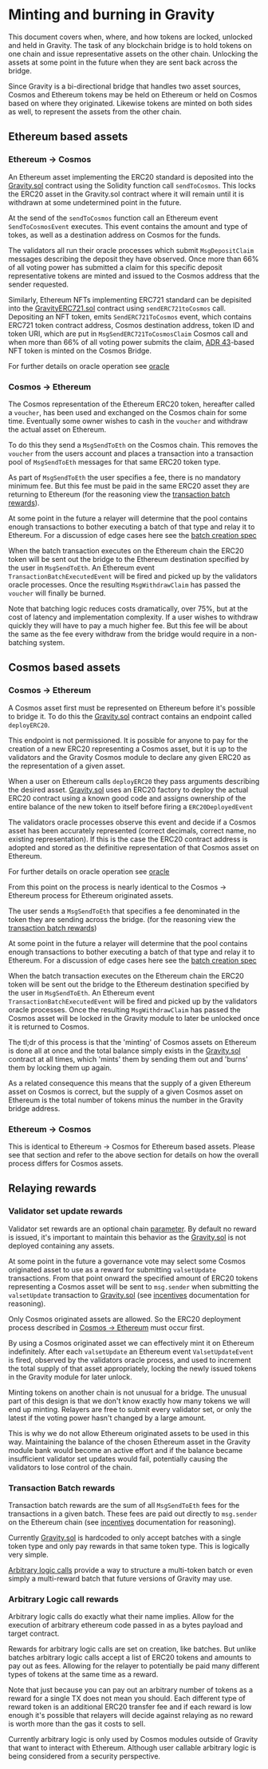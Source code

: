 # Minting and burning in Gravity

This document covers when, where, and how tokens are locked, unlocked and held in Gravity.
The task of any blockchain bridge is to hold tokens on one chain and issue representative
assets on the other chain. Unlocking the assets at some point in the future when they are
sent back across the bridge.

Since Gravity is a bi-directional bridge that handles two asset sources, Cosmos and Ethereum
tokens may be held on Ethereum or held on Cosmos based on where they originated. Likewise tokens
are minted on both sides as well, to represent the assets from the other chain.

## Ethereum based assets

### Ethereum -> Cosmos

An Ethereum asset implementing the ERC20 standard is deposited into the [Gravity.sol](/solidity/contracts/Gravity.sol) contract using the Solidity function call `sendToCosmos`. This locks the ERC20 asset in the Gravity.sol contract where it will remain until it is withdrawn at some undetermined point in the future.

At the send of the `sendToCosmos` function call an Ethereum event `SendToCosmosEvent` executes. This event contains the amount and type of tokes, as well as a destination address on Cosmos for the funds.

The validators all run their oracle processes which submit `MsgDepositClaim` messages describing the deposit they have observed. Once more than 66% of all voting power has submitted a claim for this specific deposit representative tokens are minted and issued to the Cosmos address that the sender requested.

Similarly, Ethereum NFTs implementing ERC721 standard can be depisited into the [GravityERC721.sol](/solidity/contracts/GravityERC721.sol) contract using `sendERC721toCosmos` call. Depositing an NFT token, emits `SendERC721ToCosmos` event, which contains ERC721 token contract address, Cosmos destination address, token ID and token URI, which are put in `MsgSendERC721ToCosmosClaim` Cosmos call and when more than 66% of all voting power submits the claim, [ADR 43](https://github.com/cosmos/cosmos-sdk/blob/main/docs/architecture/adr-043-nft-module.md)-based NFT token is minted on the Cosmos Bridge.

For further details on oracle operation see [oracle](/docs/design/oracle.md)

### Cosmos -> Ethereum

The Cosmos representation of the Ethereum ERC20 token, hereafter called a `voucher`, has been used and exchanged on the Cosmos chain for some time. Eventually some owner wishes to cash in the `voucher` and withdraw the actual asset on Ethereum.

To do this they send a `MsgSendToEth` on the Cosmos chain. This removes the `voucher` from the users account and places a transaction into a transaction pool of `MsgSendToEth` messages for that same ERC20 token type.

As part of `MsgSendToEth` the user specifies a fee, there is no mandatory minimum fee. But this fee must be paid in the same ERC20 asset they are returning to Ethereum (for the reasoning view the [transaction batch rewards](/docs/design/mint-and-lock.md/###transaction-batch-rewards)).

At some point in the future a relayer will determine that the pool contains enough transactions to bother executing a batch of that type and relay it to Ethereum. For a discussion of edge cases here see the [batch creation spec](/spec/batch-creation-spec.md)

When the batch transaction executes on the Ethereum chain the ERC20 token will be sent out the bridge to the Ethereum destination specified by the user in `MsgSendToEth`. An Ethereum event `TransactionBatchExecutedEvent` will be fired and picked up by the validators oracle processes. Once the resulting `MsgWithdrawClaim` has passed the `voucher` will finally be burned.

Note that batching logic reduces costs dramatically, over 75%, but at the cost of latency and implementation complexity. If a user wishes to withdraw quickly they will have to pay a much higher fee. But this fee will be about the same as the fee every withdraw from the bridge would require in a non-batching system.

## Cosmos based assets

### Cosmos -> Ethereum

A Cosmos asset first must be represented on Ethereum before it's possible to bridge it. To do this the [Gravity.sol](/solidity/contracts/Gravity.sol) contract contains an endpoint called `deployERC20`.

This endpoint is not permissioned. It is possible for anyone to pay for the creation of a new ERC20 representing a Cosmos asset, but it is up to the validators and the Gravity Cosmos module to declare any given ERC20 as the representation of a given asset.

When a user on Ethereum calls `deployERC20` they pass arguments describing the desired asset. [Gravity.sol](/solidity/contracts/Gravity.sol) uses an ERC20 factory to deploy the actual ERC20 contract using a known good code and assigns ownership of the entire balance of the new token to itself before firing a `ERC20DeployedEvent`

The validators oracle processes observe this event and decide if a Cosmos asset has been accurately represented (correct decimals, correct name, no existing representation). If this is the case the ERC20 contract address is adopted and stored as the definitive representation of that Cosmos asset on Ethereum.

For further details on oracle operation see [oracle](/docs/design/oracle.md)

From this point on the process is nearly identical to the Cosmos -> Ethereum process for Ethereum originated assets.

The user sends a `MsgSendToEth` that specifies a fee denominated in the token they are sending across the bridge. (for the
reasoning view the [transaction batch rewards](/docs/design/mint-and-lock.md/###transaction-batch-rewards))

At some point in the future a relayer will determine that the pool contains enough transactions to bother executing a batch of that type and relay it to Ethereum. For a discussion of edge cases here see the [batch creation spec](/spec/batch-creation-spec.md)

When the batch transaction executes on the Ethereum chain the ERC20 token will be sent out the bridge to the Ethereum destination specified by the user in `MsgSendToEth`. An Ethereum event `TransactionBatchExecutedEvent` will be fired and picked up by the validators oracle processes. Once the resulting `MsgWithdrawClaim` has passed the Cosmos asset will be locked in the Gravity module to later be unlocked once it is returned to Cosmos.

The tl;dr of this process is that the 'minting' of Cosmos assets on Ethereum is done all at once and the total balance simply exists in the [Gravity.sol](/solidity/contracts/Gravity.sol) contract at all times, which 'mints' them by sending them out and 'burns' them by locking them up again.

As a related consequence this means that the supply of a given Ethereum asset on Cosmos is correct, but the supply of a given Cosmos asset on Ethereum is the total number of tokens minus the number in the Gravity bridge address.

### Ethereum -> Cosmos

This is identical to Ethereum -> Cosmos for Ethereum based assets. Please see that section and refer to the above section for details on how the overall process differs for Cosmos assets.

## Relaying rewards

### Validator set update rewards

Validator set rewards are an optional chain [parameter](/docs/design/parameters.md). By default no reward is issued, it's important to maintain this behavior as the [Gravity.sol](/solidity/contracts/Gravity.sol) is not deployed containing any assets.

At some point in the future a governance vote may select some Cosmos originated asset to use as a reward for submitting `valsetUpdate` transactions. From that point onward the specified amount of ERC20 tokens representing a Cosmos asset will be sent to `msg.sender` when submitting the `valsetUpdate` transaction to [Gravity.sol](/solidity/contracts/Gravity.sol) (see [incentives](/design/incentives.md##relaying-rewards) documentation for reasoning).

Only Cosmos originated assets are allowed. So the ERC20 deployment process described in [Cosmos -> Ethereum](<(/docs/design/mint-lock.md##cosmos-based-assets)>) must occur first.

By using a Cosmos originated asset we can effectively mint it on Ethereum indefinitely. After each `valsetUpdate` an Ethereum event `ValsetUpdateEvent` is fired, observed by the validators oracle process, and used to increment the total supply of that asset appropriately, locking the newly issued tokens in the Gravity module for later unlock.

Minting tokens on another chain is not unusual for a bridge. The unusual part of this design is that we don't know exactly how many tokens we will end up minting. Relayers are free to submit every validator set, or only the latest if the voting power hasn't changed by a large amount.

This is why we do not allow Ethereum originated assets to be used in this way. Maintaining the balance of the chosen Ethereum asset in the Gravity module bank would become an active effort and if the balance became insufficient validator set updates would fail, potentially causing the validators to lose control of the chain.

### Transaction Batch rewards

Transaction batch rewards are the sum of all `MsgSendToEth` fees for the transactions in a given batch. These fees are paid out directly to `msg.sender` on the Ethereum chain (see [incentives](/docs/design/incentives.md##relaying-rewards) documentation for reasoning).

Currently [Gravity.sol](/solidity/contracts/Gravity.sol) is hardcoded to only accept batches with a single token type and only pay rewards in that same token type. This is logically very simple.

[Arbitrary logic calls](/docs/design/mint-lock.md###arbitrary-logic-call-rewards) provide a way to structure a multi-token batch or even simply a multi-reward batch that future versions of Gravity may use.

### Arbitrary Logic call rewards

Arbitrary logic calls do exactly what their name implies. Allow for the execution of arbitrary ethereum code passed in as a bytes payload and target contract.

Rewards for arbitrary logic calls are set on creation, like batches. But unlike batches arbitrary logic calls accept a list of ERC20 tokens and amounts to pay out as fees. Allowing for the relayer to potentially be paid many different types of tokens at the same time as a reward.

Note that just because you can pay out an arbitrary number of tokens as a reward for a single TX does not mean you should. Each different type of reward token is an additional ERC20 transfer fee and if each reward is low enough it's possible that relayers will decide against relaying as no reward is worth more than the gas it costs to sell.

Currently arbitrary logic is only used by Cosmos modules outside of Gravity that want to interact with Ethereum. Although user callable arbitrary logic is being considered from a security perspective.

